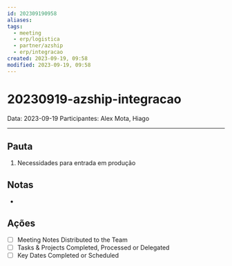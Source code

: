 ```yaml
---
id: 202309190958
aliases: 
tags:
  - meeting
  - erp/logistica
  - partner/azship
  - erp/integracao
created: 2023-09-19, 09:58
modified: 2023-09-19, 09:58
---
```

# 20230919-azship-integracao

Data: 2023-09-19
Participantes: Alex Mota, Hiago

---

## Pauta

1. Necessidades para entrada em produção

## Notas

- 

## Ações

- [ ] Meeting Notes Distributed to the Team
- [ ] Tasks & Projects Completed, Processed or Delegated
- [ ] Key Dates Completed or Scheduled